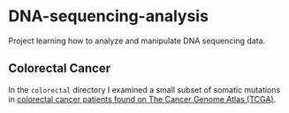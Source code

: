 # DNA-sequencing-analysis

Project learning how to analyze and manipulate DNA sequencing data.

## Colorectal Cancer

In the `colorectal` directory I examined a small subset of somatic mutations in [colorectal cancer patients found on The Cancer Genome Atlas (TCGA)](https://portal.gdc.cancer.gov/).

